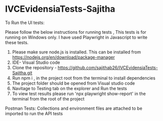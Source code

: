 # IVCEvidensiaTests-Sajitha

To Run the UI tests:

Please follow the below instructions for running tests , This tests is for running on Windows only. 
I have used Playwright in Javascript to write these tests.

1. Please make sure node.js is installed. This can be installed from https://nodejs.org/en/download/package-manager 
2. IDE- Visual Studio code
3. Clone the repository - https://github.com/sajithab26/IVCEvidensiaTests-Sajitha.git
5. Run npm i , in the project root from the terminal to install dependencies
6. The project folder should be opened from Visual studio code
7. Navitage to Testing tab on the explorer and Run the tests
8. To view test results please run 'npx playwright show-report' in the terminal from the root of the project

Postman Tests: 
Collections and environment files are attached to be imported to run the API tests 








